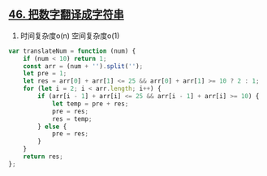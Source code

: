 ## [46. 把数字翻译成字符串](https://leetcode.cn/problems/ba-shu-zi-fan-yi-cheng-zi-fu-chuan-lcof/)

1. 时间复杂度o(n) 空间复杂度o(1)
```ts
var translateNum = function (num) {
    if (num < 10) return 1;
    const arr = (num + '').split('');
    let pre = 1;
    let res = arr[0] + arr[1] <= 25 && arr[0] + arr[1] >= 10 ? 2 : 1;
    for (let i = 2; i < arr.length; i++) {
        if (arr[i - 1] + arr[i] <= 25 && arr[i - 1] + arr[i] >= 10) {
            let temp = pre + res;
            pre = res;
            res = temp;
        } else {
            pre = res;
        }
    }
    return res;
};
```